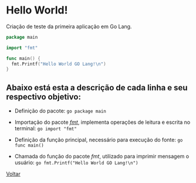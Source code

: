 # Hello World!

Criação de teste da primeira aplicação em Go Lang.

```go
package main

import "fmt"

func main() {
  fmt.Printf("Hello World GO Lang!\n")
}
```

## Abaixo está esta a descrição de cada linha e seu respectivo objetivo:

* Definição do pacote: ```go package main```

* Importação do pacote [*fmt*](https://golang.org/pkg/fmt/), implementa operações de leitura e escrita no terminal: ```go import "fmt"```

* Definição da função principal, necessário para execução do fonte: ```go func main() ```

* Chamada do função do pacote *fmt*, utilizado para imprimir mensagem o usuário: ```go fmt.Printf("Hello World GO Lang!\n")```


[Voltar](https://github.com/Allangcruz/estudo-go-lang/tree/master/)
